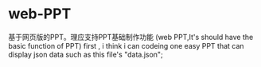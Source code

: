 ﻿# web-PPT
基于网页版的PPT。理应支持PPT基础制作功能
(web PPT,It's should have the basic function of PPT)
first , i think i can codeing one easy PPT that can display json data such as this file's "data.json";
